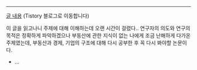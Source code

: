 ****

[글 내용](https://wonit.tistory.com/21) (Tistory 블로그로 이동합니다)

이 글을 읽고나니 주제에 대해 이해하는데 오랜 시간이 걸렸다..
연구자의 의도와 연구의 목적은 정확하게 파악하겠으나 부동산에 관한 지식이 없는 나에게 조금
난해하게 다가온 주제였는데, 부동산과 경제, 기업의 구조에 대해 다시 공부한 후 꼭 다시 봐야할 논문이다.

- ...
